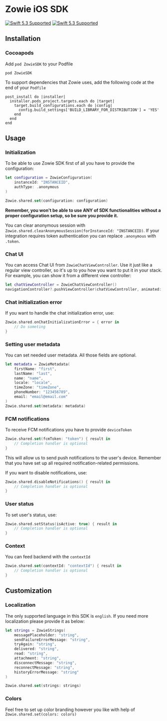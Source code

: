 
# Zowie iOS SDK
[![Swift 5.3 Supported](https://img.shields.io/badge/Swift-5.3-green.svg)](https://github.com/apple/swift) [![Swift 5.3 Supported](https://img.shields.io/badge/iOS-11+-orange.svg)](https://apple.com) 
  

## Installation

  

### Cocoapods

  
  Add `pod ZowieSDK` to your Podfile
  
```
pod ZowieSDK
```

To support dependencies that Zowie uses, add the following code at the end of your `Podfile`

```
post_install do |installer|
  installer.pods_project.targets.each do |target|
    target.build_configurations.each do |config|
      config.build_settings['BUILD_LIBRARY_FOR_DISTRIBUTION'] = 'YES'
    end
  end
end
```
  

## Usage

  

### Initialization

To be able to use Zowie SDK first of all you have to provide the configuration:

```swift
let configuration = ZowieConfiguration(
    instanceId: "INSTANCEID",
    authType: .anonymous
)

Zowie.shared.set(configuration: configuration)
```

****Remember, you won't be able to use ANY of SDK functionalities without a proper configuration  setup, so be sure you provide it.****

  

You can clear anonymous session with `Zowie.shared.clearAnonymousSession(forInstanceId: "INSTANCEID)`. If your integration requires token authentication you can replace `.anonymous` with `.token`.


### Chat UI

  

You can access Chat UI from `ZowieChatViewController`. Use it just like a regular view controller, so it's up to you how you want to put it in your stack. For example, you can show it from a different view controller:
```swift
let chatViewController = ZowieChatViewController()
navigationController?.pushViewController(chatViewController, animated: true)
  ```

### Chat initialization error

If you want to handle the chat initialization error, use:

```swift
Zowie.shared.onChatInitializationError = { error in
    // Do someting
}
```

### Setting user metadata

  

You can set needed user metadata. All those fields are optional.

```swift
let metadata = ZowieMetadata(
    firstName: "first",
    lastName: "last",
    name: "name",
    locale: "locale",
    timeZone: "timeZone",
    phoneNumber: "123456789",
    email: "email@email.com"
)
Zowie.shared.set(metadata: metadata)
```

### FCM notifications
To receive FCM notifications you have to provide `deviceToken`
```swift
Zowie.shared.set(fcmToken: "token") { result in
    // Completion handler is optional
}
```
This will allow us to send push notifications to the user's device. Remember that you have set up all required notification-related permissions.

If you want to disable notifications, use:
```swift
Zowie.shared.disableNotifications() { result in
    // Completion handler is optional
}
```
###  User status
To set user's status, use:
```swift
Zowie.shared.setStatus(isActive: true) { result in
    // Completion handler is optional
}
```

### Context
You can feed backend with the `contextId`
```swift
Zowie.shared.set(contextId: "contextId") { result in
    // Completion handler is optional
}
```
## Customization

  

### Localization

The only supported language in this SDK is `english`. If you need more localization please provide it as below:

```swift
let strings = ZowieStrings(
    messagePlaceholder: "string",
    sendFailureErrorMessage: "string",
    tryAgain: "string",
    delivered: "string",
    read: "string",
    attachment: "string",
    disconnectMessage: "string",
    reconnectMessage: "string",
    historyErrorMessage: "string"
)

Zowie.shared.set(strings: strings)
```

  

### Colors
Feel free to set up color branding however you like with help of  `Zowie.shared.set(colors: colors)`


